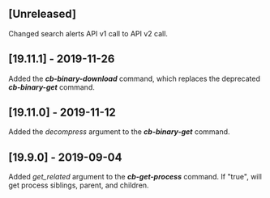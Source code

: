 ## [Unreleased]
Changed search alerts API v1 call to API v2 call.

## [19.11.1] - 2019-11-26
Added the ***cb-binary-download*** command, which replaces the deprecated ***cb-binary-get*** command.

## [19.11.0] - 2019-11-12
Added the *decompress* argument to the ***cb-binary-get*** command.

## [19.9.0] - 2019-09-04
Added *get_related* argument to the ***cb-get-process*** command. If "true", will get process siblings, parent, and children. 
